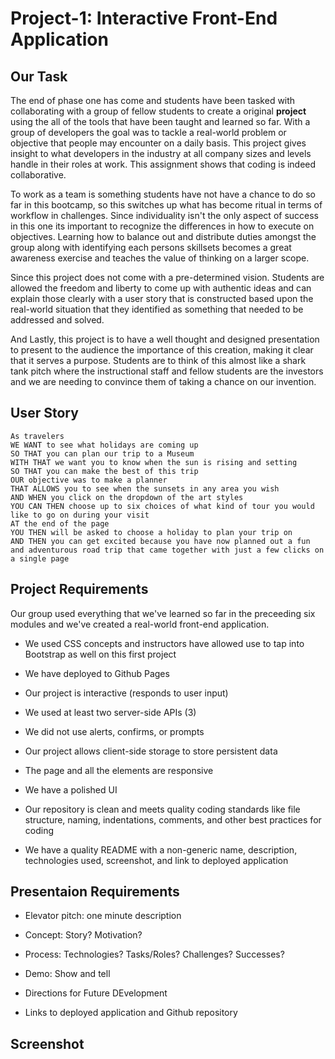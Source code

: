 # Project-1: Interactive Front-End Application

## Our Task

The end of phase one has come and students have been tasked with collaborating with a group of fellow students to create a original **project** using the all of the tools that have been taught and learned so far. With a group of developers the goal was to tackle a real-world problem or objective that people may encounter on a daily basis. This project gives insight to what developers in the industry at all company sizes and levels handle in their roles at work. This assignment shows that coding is indeed collaborative.

To work as a team is something students have not have a chance to do so far in this bootcamp, so this switches up what has become ritual in terms of workflow in challenges. Since individuality isn't the only aspect of success in this one its important to recognize the differences in how to execute on objectives. Learning how to balance out and distribute duties amongst the group along with identifying each persons skillsets becomes a great awareness exercise and teaches the value of thinking on a larger scope.

Since this project does not come with a pre-determined vision. Students are allowed the freedom and liberty to come up with authentic ideas and can explain those clearly with a user story that is constructed based upon the real-world situation that they identified as something that needed to be addressed and solved.

And Lastly, this project is to have a well thought and designed presentation to present to the audience the importance of this creation, making it clear that it serves a purpose. Students are to think of this almost like a shark tank pitch where the instructional staff and fellow students are the investors and we are needing to convince them of taking a chance on our invention.

## User Story

```
As travelers
WE WANT to see what holidays are coming up 
SO THAT you can plan our trip to a Museum
WITH THAT we want you to know when the sun is rising and setting 
SO THAT you can make the best of this trip
OUR objective was to make a planner 
THAT ALLOWS you to see when the sunsets in any area you wish
AND WHEN you click on the dropdown of the art styles 
YOU CAN THEN choose up to six choices of what kind of tour you would like to go on during your visit
AT the end of the page 
YOU THEN will be asked to choose a holiday to plan your trip on
AND THEN you can get excited because you have now planned out a fun and adventurous road trip that came together with just a few clicks on a single page
```

## Project Requirements

Our group used everything that we've learned so far in the preceeding six modules and we've created a real-world front-end application. 

* We used CSS concepts and instructors have allowed use to tap into Bootstrap as well on this first project

* We have deployed to Github Pages

* Our project is interactive (responds to user input)

* We used at least two server-side APIs (3)

* We did not use alerts, confirms, or prompts

* Our project allows client-side storage to store persistent data

* The page and all the elements are responsive

* We have a polished UI

* Our repository is clean and meets quality coding standards like file structure, naming, indentations, comments, and other best practices for coding

* We have a quality README with a non-generic name, description, technologies used, screenshot, and link to deployed application

## Presentaion Requirements

* Elevator pitch: one minute description

* Concept: Story? Motivation?

* Process: Technologies? Tasks/Roles? Challenges? Successes?

* Demo: Show and tell

* Directions for Future DEvelopment

* Links to deployed application and Github repository

## Screenshot

